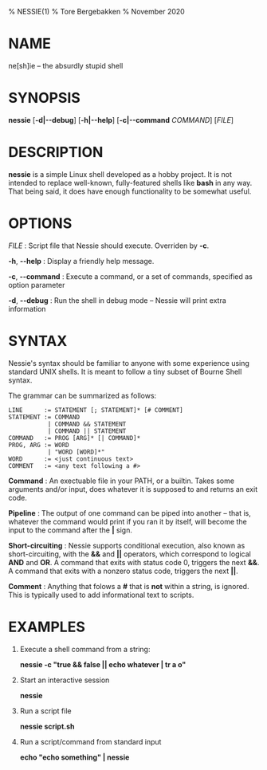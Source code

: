 % NESSIE(1)
% Tore Bergebakken
% November 2020

# NAME

ne[sh]ie – the absurdly stupid shell

# SYNOPSIS

**nessie** [**-d|-\-debug**] [**-h|-\-help**] [**-c|-\-command** *COMMAND*] [*FILE*]

# DESCRIPTION

**nessie** is a simple Linux shell developed as a hobby project. It is not intended to replace well-known, fully-featured shells like **bash** in any way. That being said, it does have enough functionality to be somewhat useful.

# OPTIONS

*FILE*
:    Script file that Nessie should execute. Overriden by **-c**.

**-h**, **-\-help**
:   Display a friendly help message.

**-c**, **-\-command**
:   Execute a command, or a set of commands, specified as option parameter

**-d**, **-\-debug**
:   Run the shell in debug mode – Nessie will print extra information

# SYNTAX

Nessie's syntax should be familiar to anyone with some experience using standard UNIX shells. It is meant to follow a tiny subset of Bourne Shell syntax.

The grammar can be summarized as follows:

```
LINE      := STATEMENT [; STATEMENT]* [# COMMENT]
STATEMENT := COMMAND
           | COMMAND && STATEMENT
           | COMMAND || STATEMENT
COMMAND   := PROG [ARG]* [| COMMAND]*
PROG, ARG := WORD
           | "WORD [WORD]*"
WORD      := <just continuous text>
COMMENT   := <any text following a #>
```

**Command**
:    An exectuable file in your PATH, or a builtin. Takes some arguments and/or input, does whatever it is supposed to and returns an exit code.

**Pipeline**
:    The output of one command can be piped into another – that is, whatever the command would print if you ran it by itself, will become the input to the command after the **|** sign.

**Short-circuiting**
:    Nessie supports conditional execution, also known as short-circuiting, with the **&&** and **||** operators, which correspond to logical **AND** and **OR**. A command that exits with status code 0, triggers the next **&&**. A command that exits with a nonzero status code, triggers the next **||**.

**Comment**
:    Anything that folows a **#** that is **not** within a string, is ignored. This is typically used to add informational text to scripts.

# EXAMPLES

1. Execute a shell command from a string:

   **nessie -c "true && false || echo whatever | tr a o"**

2. Start an interactive session

   **nessie**

3. Run a script file

   **nessie script.sh**

3. Run a script/command from standard input

   **echo "echo something" | nessie**
